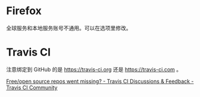 # Firefox

全球服务和本地服务账号不通用。可以在选项里修改。

# Travis CI

注意绑定到 GitHub 的是 <https://travis-ci.org> 还是 <https://travis-ci.com> 。

[Free/open source repos went missing? - Travis CI Discussions & Feedback - Travis CI Community](https://travis-ci.community/t/free-open-source-repos-went-missing/5631/3)
